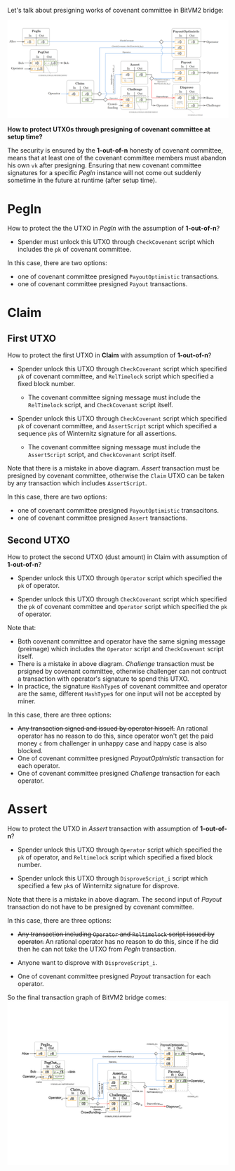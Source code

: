 Let's talk about presigning works of covenant committee in BitVM2 bridge:

![Fig-6](./fig-6.png)

**How to protect UTXOs through presigning of covenant committee at setup time?**

The security is ensured by the **1-out-of-n** honesty of covenant committee, means that at least one of the covenant committee members must abandon his own `vk` after presigning. Ensuring that new covenant committee signatures for a specific *PegIn* instance will not come out suddenly sometime in the future at runtime (after setup time).

# PegIn

How to protect the the UTXO in *PegIn* with the assumption of **1-out-of-n**?

- Spender must unlock this UTXO through `CheckCovenant` script which includes the `pk` of covenant committee.

In this case, there are two options:

- one of covenant committee presigned `PayoutOptimistic` transactions.
- one of covenant committee presigned `Payout` transactions.

# Claim

## First UTXO

How to protect the first UTXO in **Claim** with assumption of **1-out-of-n**?

- Spender unlock this UTXO through `CheckCovenant` script which specified `pk` of covenant committee, and `RelTimelock` script which specified a fixed block number.
  
  - The covenant committee signing message must include the `RelTimelock` script, and `CheckCovenant` script itself.

- Spender unlock this UTXO through `CheckCovenant` script which specified `pk` of covenant committee, and `AssertScript` script which specified a sequence `pk`s of Winternitz signature for all assertions.
  
  - The covenant committee signing message must include the `AssertScript` script, and `CheckCovenant` script itself.

Note that there is a mistake in above diagram. *Assert* transaction must be presigned by covenant committee, otherwise the `Claim` UTXO can be taken by any transaction which includes `AssertScript`.

In this case, there are two options:

- one of covenant committee presigned `PayoutOptimistic` transacitons.
- one of covenant committee presigned `Assert` transactions.

## Second UTXO

How to protect the second UTXO (dust amount) in Claim with assumption of **1-out-of-n**?

- Spender unlock this UTXO through `Operator` script which specified the `pk` of operator.

- Spender unlock this UTXO through `CheckCovenant` script which specified the `pk` of covenant committee and `Operator` script which specified the `pk` of operator. 
  
Note that: 
- Both covenant committee and operator have the same signing message (preimage) which includes the `Operator` script and `CheckCovenant` script itself.
- There is a mistake in above diagram. *Challenge* transaction must be prsigned by covenant committee, otherwise challenger can not contruct a transaction with operator's signature to spend this UTXO. 
- In practice, the signature `HashType`s of covenant committee and operator are the same, different `HashType`s for one input will not be accepted by miner.

In this case, there are three options:
- ~~Any transaction signed and issued by operator hisself.~~ An rational operator has no reason to do this, since operator won't get the paid money `c` from challenger in unhappy case and happy case is also blocked.
- One of covenant committee presigned *PayoutOptimistic* transaction for each operator.
- One of covenant committee presigned *Challenge* transaction for each operator.

# Assert

How to protect the UTXO in *Assert* transaction with assumption of **1-out-of-n**?

- Spender unlock this UTXO through `Operator` script which specified the `pk` of operator, and `Reltimelock` script which specified a fixed block number.

- Spender unlock this UTXO through `DisproveScript_i` script which specified a few  `pk`s of Winternitz signature for disprove.

Note that there is a mistake in above diagram. The second input of *Payout* transaction do not have to be presigned by covenant committee. 

In this case, there are three options:

- ~~Any transaction including `Operator` and `Reltimelock` script issued by operator.~~  An rational operator has no reason to do this, since if he did then he can not take the UTXO from *PegIn* transaction.

- Anyone want to disprove with `DisproveScript_i`.

- One of covenant committee presigned *Payout* transaction for each operator.

So the final transaction graph of BitVM2 bridge comes:
![new-fig-6](./fig-6-new.png)